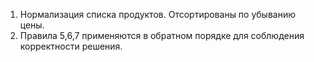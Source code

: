 1. Нормализация списка продуктов. Отсортированы по убыванию цены.
2. Правила 5,6,7 применяются в обратном порядке для соблюдения корректности решения.
